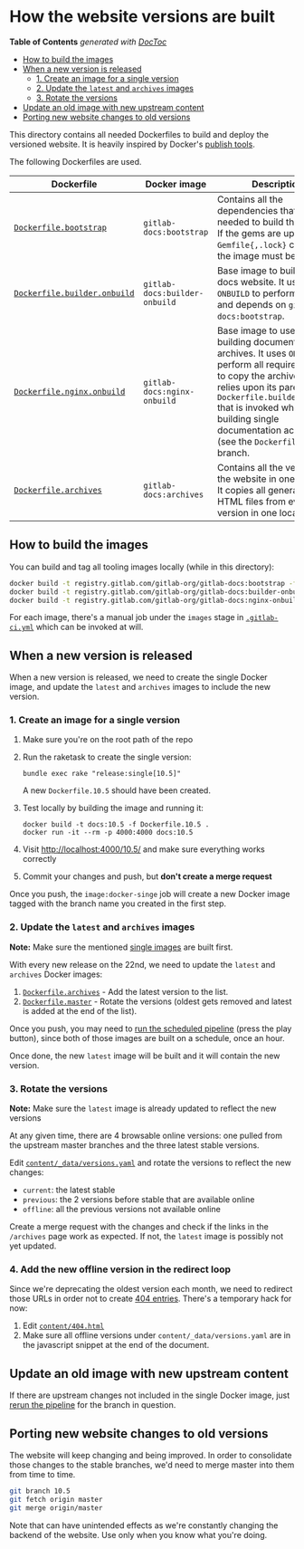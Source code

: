 # How the website versions are built

<!-- START doctoc generated TOC please keep comment here to allow auto update -->
<!-- DON'T EDIT THIS SECTION, INSTEAD RE-RUN doctoc TO UPDATE -->
**Table of Contents**  *generated with [DocToc](https://github.com/thlorenz/doctoc)*

- [How to build the images](#how-to-build-the-images)
- [When a new version is released](#when-a-new-version-is-released)
    - [1. Create an image for a single version](#1-create-an-image-for-a-single-version)
    - [2. Update the `latest` and `archives` images](#2-update-the-latest-and-archives-images)
    - [3. Rotate the versions](#3-rotate-the-versions)
- [Update an old image with new upstream content](#update-an-old-image-with-new-upstream-content)
- [Porting new website changes to old versions](#porting-new-website-changes-to-old-versions)

<!-- END doctoc generated TOC please keep comment here to allow auto update -->

This directory contains all needed Dockerfiles to build and deploy the
versioned website. It is heavily inspired by Docker's
[publish tools](https://github.com/docker/docker.github.io/tree/publish-tools).

The following Dockerfiles are used.

| Dockerfile | Docker image | Description |
| ---------- | ------------ | ----------- |
| [`Dockerfile.bootstrap`](Dockerfile.bootstrap) | `gitlab-docs:bootstrap` | Contains all the dependencies that are needed to build the website. If the gems are updated and `Gemfile{,.lock}` changes, the image must be rebuilt. |
| [`Dockerfile.builder.onbuild`](Dockerfile.builder.onbuild) | `gitlab-docs:builder-onbuild` | Base image to build the docs website. It uses `ONBUILD` to perform all steps and depends on `gitlab-docs:bootstrap`. |
| [`Dockerfile.nginx.onbuild`](Dockerfile.nginx.onbuild) | `gitlab-docs:nginx-onbuild` | Base image to use for building documentation archives. It uses `ONBUILD` to perform all required steps to copy the archive, and relies upon its parent `Dockerfile.builder.onbuild` that is invoked when building single documentation achives (see the `Dockerfile` of each branch. |
| [`Dockerfile.archives`](Dockerfile.archives) | `gitlab-docs:archives` | Contains all the versions of the website in one archive. It copies all generated HTML files from every version in one location. |

## How to build the images

You can build and tag all tooling images locally (while in this directory):

```sh
docker build -t registry.gitlab.com/gitlab-org/gitlab-docs:bootstrap -f Dockerfile.bootstrap ../
docker build -t registry.gitlab.com/gitlab-org/gitlab-docs:builder-onbuild -f Dockerfile.builder.onbuild ../
docker build -t registry.gitlab.com/gitlab-org/gitlab-docs:nginx-onbuild -f Dockerfile.nginx.onbuild ../
```

For each image, there's a manual job under the `images` stage in
[`.gitlab-ci.yml`](../.gitlab-ci.yml) which can be invoked at will.

## When a new version is released

When a new version is released, we need to create the single Docker image,
and update the `latest` and `archives` images to include the new version.

### 1. Create an image for a single version

1. Make sure you're on the root path of the repo
1. Run the raketask to create the single version:

    ```
    bundle exec rake "release:single[10.5]"
    ```

    A new `Dockerfile.10.5` should have been created.

1. Test locally by building the image and running it:

    ```
    docker build -t docs:10.5 -f Dockerfile.10.5 .
    docker run -it --rm -p 4000:4000 docs:10.5
    ```

1. Visit <http://localhost:4000/10.5/> and make sure everything works correctly
1. Commit your changes and push, but **don't create a merge request**

Once you push, the `image:docker-singe` job will create a new Docker image
tagged with the branch name you created in the first step.

### 2. Update the `latest` and `archives` images

**Note:**
Make sure the mentioned [single images](#create-an-image-for-a-single-version)
are built first.

With every new release on the 22nd, we need to update the `latest` and `archives`
Docker images:

1. [`Dockerfile.archives`](Dockerfile.archives) - Add the latest version to the
   list.
1. [`Dockerfile.master`](../Dockerfile.master) - Rotate the versions (oldest
   gets removed and latest is added at the end of the list).

Once you push, you may need to [run the scheduled pipeline](https://gitlab.com/gitlab-org/gitlab-docs/pipeline_schedules)
(press the play button), since both of those images are built on a schedule,
once an hour.

Once done, the new `latest` image will be built and it will contain the new
version.

### 3. Rotate the versions

**Note:**
Make sure the `latest` image is already updated to reflect the new versions

At any given time, there are 4 browsable online versions: one pulled from
the upstream master branches and the three latest stable versions.

Edit [`content/_data/versions.yaml`](../content/_data/versions.yaml) and rotate
the versions to reflect the new changes:

- `current`: the latest stable
- `previous`: the 2 versions before stable that are available online
- `offline`: all the previous versions not available online

Create a merge request with the changes and check if the links in the `/archives`
page work as expected. If not, the `latest` image is possibly not yet updated.

### 4. Add the new offline version in the redirect loop

Since we're deprecating the oldest version each month, we need to redirect
those URLs in order not to create [404 entries](https://gitlab.com/gitlab-org/gitlab-docs/issues/221).
There's a temporary hack for now:

1. Edit [`content/404.html`](../content/404.html)
1. Make sure all offline versions under `content/_data/versions.yaml` are
   in the javascript snippet at the end of the document.

## Update an old image with new upstream content

If there are upstream changes not included in the single Docker image, just
[rerun the pipeline](https://gitlab.com/gitlab-org/gitlab-docs/pipelines/new)
for the branch in question.

## Porting new website changes to old versions

The website will keep changing and being improved. In order to consolidate
those changes to the stable branches, we'd need to merge master into them
from time to time.

```sh
git branch 10.5
git fetch origin master
git merge origin/master
```

Note that can have unintended effects as we're constantly changing the backend
of the website. Use only when you know what you're doing.
